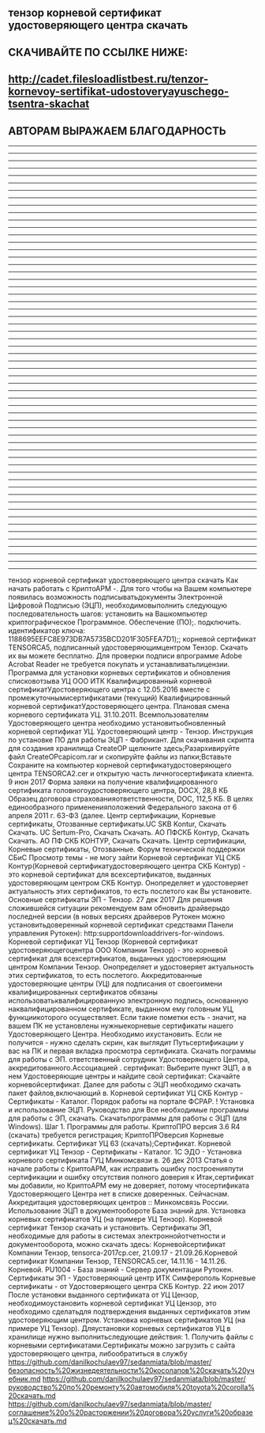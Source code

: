 тензор корневой сертификат удостоверяющего центра скачать
--------------------------------------------------
СКАЧИВАЙТЕ ПО ССЫЛКЕ НИЖЕ:
--------------------------------------------------
http://cadet.filesloadlistbest.ru/tenzor-kornevoy-sertifikat-udostoveryayuschego-tsentra-skachat
--------------------------------------------------
АВТОРАМ ВЫРАЖАЕМ БЛАГОДАРНОСТЬ
--------------------------------------------------
--------------------------------------------------
--------------------------------------------------
--------------------------------------------------
--------------------------------------------------
--------------------------------------------------
--------------------------------------------------
--------------------------------------------------
--------------------------------------------------
--------------------------------------------------
--------------------------------------------------
--------------------------------------------------
--------------------------------------------------
--------------------------------------------------
--------------------------------------------------
--------------------------------------------------
--------------------------------------------------
--------------------------------------------------
--------------------------------------------------
--------------------------------------------------
--------------------------------------------------
--------------------------------------------------
--------------------------------------------------
--------------------------------------------------
--------------------------------------------------
--------------------------------------------------
--------------------------------------------------
--------------------------------------------------
--------------------------------------------------
--------------------------------------------------
--------------------------------------------------
--------------------------------------------------
--------------------------------------------------
--------------------------------------------------
--------------------------------------------------
--------------------------------------------------
--------------------------------------------------
--------------------------------------------------
--------------------------------------------------
--------------------------------------------------
--------------------------------------------------
--------------------------------------------------
--------------------------------------------------
--------------------------------------------------
--------------------------------------------------
--------------------------------------------------
--------------------------------------------------
--------------------------------------------------
--------------------------------------------------
--------------------------------------------------
--------------------------------------------------
--------------------------------------------------
--------------------------------------------------
--------------------------------------------------
--------------------------------------------------
--------------------------------------------------
--------------------------------------------------
--------------------------------------------------
--------------------------------------------------
тензор корневой сертификат удостоверяющего центра скачать Как начать работать с КриптоАРМ -. Для того чтобы на Вашем компьютере появилась возможность подписыватьдокументы Электронной Цифровой Подписью (ЭЦП), необходимовыполнить следующую последовательность шагов:  установить на Вашкомпьютер криптографическое Программное. Обеспечение (ПО);. подключить. идентификатор ключа: 1188695EEFC8E973DB7A5735BCD201F305FEA7D1);; корневой сертификат TENSORCA5, подписанный удостоверяющимцентром Тензор. Скачать их вы можете бесплатно. Для проверки подписи впрограмме Adobe Acrobat Reader не требуется покупать и устанавливатьлицензии. Программа для установки корневых сертификатов и обновления списковотзыва УЦ ООО ИТК  Квалифицированный корневой сертификатУдостоверяющего центра с 12.05.2016 вместе с промежуточнымисертификатами (текущий)  Квалифицированный корневой сертификатУдостоверяющего центра. Плановая смена корневого сертификата УЦ. 31.10.2011. Всемпользователям Удостоверяющего центра необходимо установитьобновленный корневой сертификат УЦ. Удостоверяющий центр   - Тензор. Инструкция по установке ПО для работы ЭЦП - Фабрикант. Для скачивания скрипта для создания хранилища CreateOP щелкните здесь;Разархивируйте файл CreateOPcapicom.rar и скопируйте файлы из папки;Вставьте  Сохраните на компьютер корневой сертификатудостоверяющего центра TENSORCA2.cer и открытую часть личногосертификата клиента. 9 июн 2017  Форма заявки на получение квалифицированного сертификата головногоудостоверяющего центра, DOCX, 28,8 КБ  Образец договора страхованияответственности, DOC, 112,5 КБ. В целях единообразного примененияположений Федерального закона от 6 апреля 2011 г.  63-ФЗ (далее. Центр сертификации, Корневые сертификаты, Отозванные сертификаты.UC SKB Kontur, Скачать  Скачать. UC Sertum-Pro, Скачать  Скачать. АО ПФСКБ Контур, Скачать  Скачать. АО ПФ СКБ КОНТУР, Скачать  Скачать. Центр сертификации, Корневые сертификаты, Отозванные. Форум технической поддержки СБиС  Просмотр темы - не могу зайти
Корневой сертификат УЦ СКБ Контур(Корневой сертификатудостоверяющего центра СКБ Контур) - это корневой сертификат для всехсертификатов, выданных удостоверяющим центром СКБ Контур. Онопределяет и удостоверяет актуальность этих сертификатов, то есть послетого как Вы установите. Основные сертификаты ЭП   - Тензор. 27 дек 2017  Для решения сложившейся ситуации рекомендуем вам обновить драйверыдо последней версии (в новых версиях драйверов Рутокен можно установитьдоверенный корневой сертификат средствами Панели управления Рутокен): http:supportdownloaddrivers-for-windows. Корневой сертификат УЦ Тензор (Корневой сертификат удостоверяющегоцентра ООО Компании Тензор) - это корневой сертификат для всехсертификатов, выданных удостоверяющим центром Компании Тензор. Онопределяет и удостоверяет актуальность этих сертификатов, то есть послетого. Аккредитованные удостоверяющие центры (УЦ) для подписания от своегоимени квалифицированных сертификатов обязаны использоватьквалифицированную электронную подпись, основанную наквалифицированном сертификате, выданном ему головным УЦ, функциикоторого осуществляет. Если такие пометки есть - значит, на вашем ПК не установлены нужныекорневые сертификаты нашего Удостоверяющего Центра. Необходимо ихустановить. Если не получится - нужно сделать скрин, как выглядит Путьсертификации у вас на ПК и первая вкладка просмотра сертификата. Скачать пограммы для работы с ЭП. ответственный сотрудник Удостоверяющего Центра, аккредитованного.Ассоциацией . сертификат: Выберите пункт ЭЦП, а в нем  Удостоверяющие центры и найдите свой сертификат: Скачайте корневойсертификат.  Далее для работы с ЭЦП необходимо скачать пакет файлов,включающий в. Корневой сертификат УЦ СКБ Контур - Сертификаты - Каталог. Порядок работы на портале ФСРАР. ! Установка и использование ЭЦП. Руководство для
Все необходимые программы для работы с ЭП, скачать.  Скачатьпрограммы для работы с ЭЦП (для Windows). Шаг 1. Программы для работы. КриптоПРО версия 3.6 R4 (скачать) требуется регистрация; КриптоПРОверсия  Корневые сертификаты. Сертификат УЦ 63 (скачать);Сертификат. Корневой сертификат УЦ Тензор - Сертификаты - Каталог. 1С ЭДО - Установка корневого сертификата ГУЦ Минкомсвязи в. 26 дек 2013  Статья о начале работы с КриптоАРМ, как исправить ошибку построенияпути сертификации и ошибку отсутствия полного доверия к  Итак,сертификат мы добавили, но КриптоАРМ ему не доверяет, потому чтосертификата Удостоверяющего Центра нет в списке доверенных. Сейчаснам. Аккредитация удостоверяющих центров :: Минкомсвязь России. Использование ЭЦП в документообороте  База знаний для. Установка корневых сертификатов УЦ (на примере УЦ Тензор). Корневой сертификат Тензор  скачать и установить. Сертификаты ЭП, необходимые для работы в системах электроннойотчетности и документооборота, можно скачать здесь:  Корневойсертификат Компании Тензор, tensorca-2017cp.cer, 21.09.17 - 21.09.26.Корневой сертификат Компании Тензор, TENSORCA5.cer, 14.11.16 - 14.11.26. Корневой. PU1004 - База знаний - Сервер документации Рутокен. Сертификаты ЭП - Удостоверяющий центр ИТК Симферополь
Корневые сертификаты - от Удостоверяющего центра СКБ Контур. 22 июн 2017  После установки выданного сертификата от УЦ Цензор, необходимоустановить корневой сертификат УЦ Цензор, это необходимо сделатьдля подтверждения выданных сертификатов этим удостоверяющим центром. Установка корневых сертификатов УЦ (на примере УЦ Тензор). Дляустановки корневых сертификатов УЦ в хранилище нужно выполнитьследующие действия: 1. Получить файлы с корневыми сертификатами.Сертификаты можно загрузить с сайта удостоверяющего центра, либообратиться в службу
https://github.com/danilkochulaev97/sedanmiata/blob/master/безопасность%20жизнедеятельности%20косолапов%20скачать%20учебник.md
https://github.com/danilkochulaev97/sedanmiata/blob/master/руководство%20по%20ремонту%20автомобиля%20toyota%20corolla%20скачать.md
https://github.com/danilkochulaev97/sedanmiata/blob/master/соглашение%20о%20расторжении%20договора%20услуги%20образец%20скачать.md